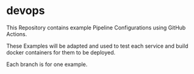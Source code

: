# devops

This Repository contains example Pipeline Configurations using GitHub Actions.

These Examples will be adapted and used to test each service and build docker containers for them to be deployed.

Each branch is for one example.

